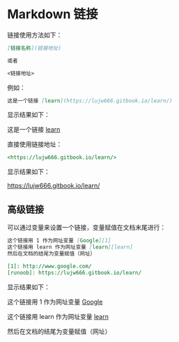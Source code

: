 # Markdown 链接

链接使用方法如下：

```markdown
[链接名称](链接地址)

或者

<链接地址>
```

例如：

```markdown
这是一个链接 [learn](https://lujw666.gitbook.io/learn/)
```

显示结果如下：

这是一个链接 [learn](https://lujw666.gitbook.io/learn/)

直接使用链接地址：

```markdown
<https://lujw666.gitbook.io/learn/>
```

显示结果如下：

<https://lujw666.gitbook.io/learn/>

## 高级链接

可以通过变量来设置一个链接，变量赋值在文档末尾进行：

```markdown
这个链接用 1 作为网址变量 [Google][1]
这个链接用 learn 作为网址变量 [learn][learn]
然后在文档的结尾为变量赋值（网址）

[1]: http://www.google.com/
[runoob]: https://lujw666.gitbook.io/learn/
```

显示结果如下：

这个链接用 1 作为网址变量 [Google][1]

这个链接用 learn 作为网址变量 [learn][learn]

然后在文档的结尾为变量赋值（网址）

[1]: http://www.google.com/
[learn]: https://lujw666.gitbook.io/learn/
